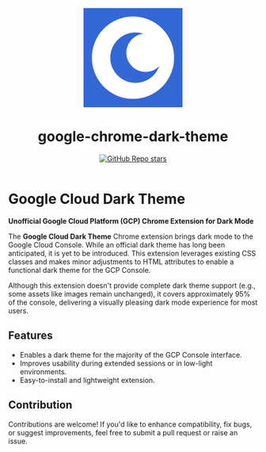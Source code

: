 <div align="center">
    <img alt="logo" data-is-relative="true" src="./assets/img/icon500.png" width="200" height="200"/>
    <h1>google-chrome-dark-theme</h1>
    <a href="https://github.com/ramonvermeulen/google-cloud-dark-theme"><img alt="GitHub Repo stars" src="https://img.shields.io/github/stars/ramonvermeulen/google-cloud-dark-theme"></a>
</div>

<br>

# Google Cloud Dark Theme

**Unofficial Google Cloud Platform (GCP) Chrome Extension for Dark Mode**

The **Google Cloud Dark Theme** Chrome extension brings dark mode to the
Google Cloud Console. While an official dark theme has long been anticipated,
it is yet to be introduced. This extension leverages existing CSS classes and
makes minor adjustments to HTML attributes to enable a functional dark theme
for the GCP Console.

Although this extension doesn't provide complete dark theme support (e.g.,
some assets like images remain unchanged), it covers approximately 95% of
the console, delivering a visually pleasing dark mode experience for most users.

## Features

- Enables a dark theme for the majority of the GCP Console interface.
- Improves usability during extended sessions or in low-light environments.
- Easy-to-install and lightweight extension.

## Contribution

Contributions are welcome! If you'd like to enhance compatibility, fix bugs,
or suggest improvements, feel free to submit a pull request or raise an issue.
